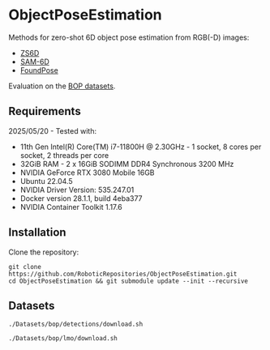 # ObjectPoseEstimation

Methods for zero-shot 6D object pose estimation from RGB(-D) images:
* [ZS6D](https://github.com/PhilippAuss/ZS6D)
* [SAM-6D](https://github.com/JiehongLin/SAM-6D)
* [FoundPose](https://github.com/facebookresearch/foundpose)

Evaluation on the [BOP datasets](https://bop.felk.cvut.cz/datasets/).

## Requirements
2025/05/20 - Tested with:
*    11th Gen Intel(R) Core(TM) i7-11800H @ 2.30GHz - 1 socket, 8 cores per socket, 2 threads per core
*    32GiB RAM - 2 x 16GiB SODIMM DDR4 Synchronous 3200 MHz
*    NVIDIA GeForce RTX 3080 Mobile 16GB
*    Ubuntu 22.04.5
*    NVIDIA Driver Version: 535.247.01
*    Docker version 28.1.1, build 4eba377
*    NVIDIA Container Toolkit 1.17.6

## Installation
Clone the repository:
```
git clone https://github.com/RoboticRepositories/ObjectPoseEstimation.git
cd ObjectPoseEstimation && git submodule update --init --recursive
```

## Datasets
```
./Datasets/bop/detections/download.sh
```
```
./Datasets/bop/lmo/download.sh
```
```
./Datasets/bop/ycbv/download.sh
```

## [ZS6D](https://github.com/PhilippAuss/ZS6D)

Build the Docker image:
```
./Docker/ZS6D/build.sh
```

Or pull it from Docker hub:
```
./Docker/ZS6D/pull.sh
```

Run a Docker container:
```
./Docker/ZS6D/run.sh 
```

Jupyter is running in the Docker container:
1. [Download templates for YCBV](http://localhost:8888/notebooks/download_templates.ipynb)
2. [Prepare the templates](http://localhost:8888/notebooks/prepare_templates_and_gt.ipynb)
3. [Run an inference test](http://localhost:8888/notebooks/inference_test.ipynb)

## [SAM-6D](https://github.com/JiehongLin/SAM-6D)

Build the Docker image:
```
./Docker/SAM-6D/build.sh
```

Or pull it from Docker hub:
```
./Docker/SAM-6D/pull.sh
```

Run a Docker container:
```
./Docker/SAM-6D/run.sh 
```

Jupyter is running in the Docker container:
1. [Download models](http://127.0.0.1:8888/notebooks/download_models.ipynb)
2. [Render templates](http://127.0.0.1:8888/notebooks/render_templates.ipynb)
3. [Run an inference test](http://localhost:8888/notebooks/inference_demo.ipynb)

## [FoundPose](https://github.com/facebookresearch/foundpose)

Build the Docker image:
```
./Docker/FoundPose/build.sh
```

Or pull it from Docker hub:
```
./Docker/FoundPose/pull.sh
```

Run a Docker container:
```
./Docker/FoundPose/run.sh 
```

Jupyter is running in the Docker container:
1. [Download](http://localhost:8888/notebooks/download_templates.ipynb) templates for LM-O
2. [Generate](http://localhost:8888/notebooks/gen_repre.ipynb) object representations for LM-O
3. [Run an inference test](http://localhost:8888/notebooks/infer.ipynb)
